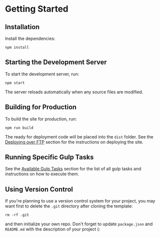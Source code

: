 Getting Started
===============

Installation
------------
Install the dependencies:
```
npm install
```

Starting the Development Server
-------------------------------
To start the development server, run:
```
npm start
```
The server reloads automatically when any source files are modified.

Building for Production
-----------------------
To build the site for production, run:
```
npm run build
```
The ready for deployment code will be placed into the `dist` folder. See the
[Deploying over FTP](deploying-over-ftp.md) section for the instructions on
deploying the site. 

Running Specific Gulp Tasks
---------------------------
See the [Available Gulp Tasks](available-gulp-tasks.md) section for the list of
all gulp tasks and instructions on how to execute them.

Using Version Control
---------------------
If you're planning to use a version control system for your project, you may
want first to delete the `.git` directory after cloning the template:
```
rm -rf .git
```
and then initialize your own repo. Don't forget to update `package.json` and
`README.md` with the description of your project (: